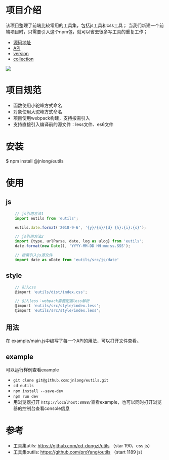 # 项目介绍
该项目整理了前端比较常用的工具集，包括js工具和css工具；
当我们新建一个前端项目时，只需要引入这个npm包，就可以省去很多写工具的重复工作；

* [源码地址](https://github.com/jnlong/eutils)
* [API](https://github.com/jnlong/eutils/blob/master/API.md)
* [version](https://github.com/jnlong/eutils/blob/master/version.md)
* [collection](https://github.com/jnlong/eutils/blob/master/collection.md)

![](https://github.com/jnlong/eutils/blob/master/doc/nt.png?raw=true)

# 项目规范
* 函数使用小驼峰方式命名
* 对象使用大驼峰方式命名
* 项目使用webpack构建，支持按需引入
* 支持直接引入编译前的源文件：less文件、es6文件

# 安装
$ npm install @jnlong/eutils

# 使用
## js
``` javascript
    // js引用方法1
    import eutils from 'eutils';

    eutils.date.format('2018-9-6', '{y}/{m}/{d} {h}:{i}:{s}');

    // js引用方法2
    import {type, urlParse, date, log as ulog} from 'eutils';
    date.format(new Date(), 'YYYY-MM-DD HH:mm:ss.SSS');

    // 按需引入js源文件
    import date as uDate from 'eutils/src/js/date'
```
## style
``` javascript
    // 引入css
    @import 'eutils/dist/index.css';

    // 引入less：webpack需要配置less解析
    @import 'eutils/src/style/index.less';
    @import 'eutils/src/style/index.less';
```

## 用法
在 example/main.js中编写了每一个API的用法，可以打开文件查看。

## example
可以运行样例查看example

* ```git clone git@github.com:jnlong/eutils.git```
* ```cd eutils```
* ```npm install --save-dev```
* ```npm run dev```
* 用浏览器打开 ```http://localhost:8088/```查看example，也可以同时打开浏览器的控制台查看console信息

# 参考
* 工具集utils:  https://github.com/cd-dongzi/utils （star 190，css js）
* 工具集outils: https://github.com/proYang/outils （start 1189 js）
